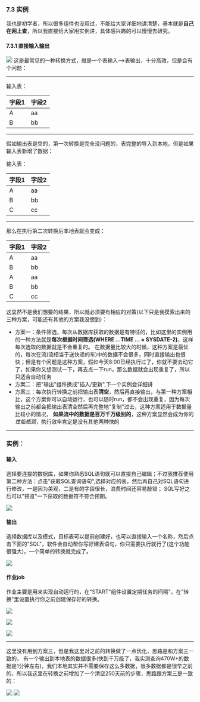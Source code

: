 ### 7.3 实例
我也是初学者，所以很多组件也没用过，不能给大家详细地讲清楚，基本就是**自己在网上查**，所以我直接给大家用实例讲，具体感兴趣的可以慢慢去研究。
#### 7.3.1 直接输入输出
![](https://github.com/397179459/APEX_FA/blob/master/img/7.kettle/311.png)
这是最常见的一种转换方式，就是一个表输入——>表输出，十分高效，但是会有个问题：

---
输入表：

字段1|字段2
--|--
A|aa
B|bb
---
假如输出表是空的，第一次转换是完全没问题的，表完整的导入到本地，但是如果输入表新增了数据：

输入表：

字段1|字段2
--|--
A|aa
B|bb
C|cc
---
那么在执行第二次转换后本地表就会变成：

字段1|字段2
--|--
A|aa
B|bb
A|aa
B|bb
C|cc

这显然不是我们想要的结果，所以就必须要有相应的对策(以下只是我摸索出来的三种方案，可能还有其他的方案我没想到)：
* 方案一：条件筛选，每次从数据库获取的数据是有特征的，比如这里的实例用的一种方法就是**每次根据时间筛选(WHERE ...TIME ... = SYSDATE-2)**，这样每次选取的数据就是不会重复的。
在数据量比较大的时候，这种方案是最优的，每次在流(流相当于送快递的车)中的数据不会很多，同时直接输出也很快；但是有个问题是这种方案，假如今天8:00已经执行过了，你就不要去动它了，如果你又想测试一下，再去点一下run，那么数据就会出现重复了，所以只适合自动任务
* 方案二：把"输出"组件换成"插入/更新",下一个实例会详细讲
* 方案三：每次执行转换之前把输出表**清空**，然后再直接输出，与第一种方案相比，这个方案你可以自动运行，也可以随时run，都不会出现重复，因为每次输出之前都会把输出表清空然后再完整地"复制"过去，这种方案适用于数据量比较小的情况，
**如果流中的数据是百万千万级别的**，这种方案显然会成为你的*性能瓶颈*，执行效率肯定是没有其他两种快的

----
### 实例：
#### 输入

选择要连接的数据库，如果你熟悉SQL语句就可以直接自己编辑；不过我推荐使用第二种方法：点击"获取SQL查询语句",选择对应的表，然后再自己对SQL语句进行修改，一是因为美观，二是有的字段很长，浪费时间还容易敲错；
SQL写好之后可以"预览"一下获取的数据符不符合预期。

![](https://github.com/397179459/APEX_FA/blob/master/img/7.kettle/312.png)
#### 输出

选择数据库以及模式，目标表可以提前创建好，也可以直接输入一个名称，然后点击下面的"SQL"，软件会自动帮你写好建表语句，你只需要执行就行了(这个功能很强大)，一个简单的转换就完成了。

![](https://github.com/397179459/APEX_FA/blob/master/img/7.kettle/313.png)

#### 作业job

作业主要是用来实现自动运行的，在"START"组件设置定期任务的间隔"，在"转换"里设置执行你之前创建保存好的转换。

![](https://github.com/397179459/APEX_FA/blob/master/img/7.kettle/316.png)

![](https://github.com/397179459/APEX_FA/blob/master/img/7.kettle/317.png)

![](https://github.com/397179459/APEX_FA/blob/master/img/7.kettle/318.png)

---
这里没有用到方案三，但是我这里对之前的转换做了一点优化，思路是和方案三一致的，
有一个输出到本地表的数据很多(快到千万级了，我实测查询470W+的数据是1分钟左右)，我们本地其实并不需要保存这么多数据，很多数据都是很早之前的，所以我这里在转换之前增加了一个清空250天前的步骤，思路跟方案三是一致的：

![](https://github.com/397179459/APEX_FA/blob/master/img/7.kettle/314.png)
![](https://github.com/397179459/APEX_FA/blob/master/img/7.kettle/315.png)
